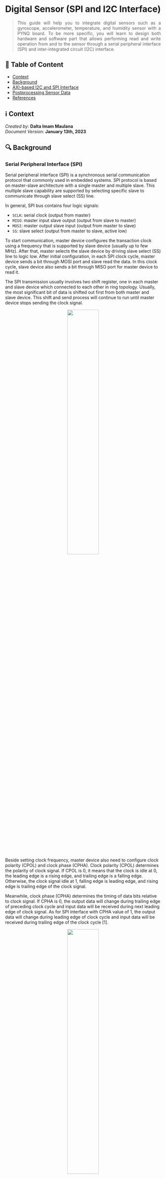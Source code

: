 # Digital Sensor (SPI and I2C Interface)
> <div align="justify"> This guide will help you to integrate digital sensors such as a gyroscope, accelerometer, temperature, and humidity sensor with a PYNQ board. To be more specific, you will learn to design both hardware and software part that allows performing read and write operation from and to the sensor through a serial peripheral interface (SPI) and inter-integrated circuit (I2C) interface.</div>



## :bookmark_tabs: Table of Content

* [Context](#information_source-context)
* [Background](#mag-background)
* [AXI-based I2C and SPI Interface](#-axi-based-i2c-and-spi-interface)
* [Postprocessing Sensor Data](#question-practice-postprocessing-sensor-data)
* [References](#book-references)



## :information_source: Context

*Created by*: **Dalta Imam Maulana** </br>
*Document Version*: **January 13th, 2023**



## :mag: Background

### Serial Peripheral Interface (SPI)

Serial peripheral interface (SPI) is a synchronous serial communication protocol that commonly used in embedded systems. SPI protocol is based on master-slave architecture with a single master and multiple slave. This multiple slave capability are supported by selecting specific slave to communicate through slave select (SS) line.

In general, SPI bus contains four logic signals:

- `SCLK`: serial clock (output from master)
- `MISO`: master input slave output (output from slave to master)
- `MOSI`: master output slave input (output from master to slave)
- `SS`: slave select (output from master to slave, active low)

To start communication, master device configures the transaction clock using a frequency that is supported by slave device (usually up to few MHz). After that, master selects the slave device by driving slave select (SS) line to logic low. After initial configuration, in each SPI clock cycle, master device sends a bit through MOSI port and slave read the data. In this clock cycle, slave device also sends a bit through MISO port for master device to read it.

The SPI transmission usually involves two shift register, one in each master and slave device which connected to each other in ring topology. Usually, the most significant bit of data is shifted out first from both master and slave device. This shift and send process will continue to run until master device stops sending the clock signal.

<p align="center">
    <img src="https://github.com/kaistseed/intro-to-xilinx-fpga/blob/91db9570a2c6f66e5b13f714534b07b04eb42133/03-digital-sensor/resources/spi-interface.png" width="45%" />
</p>

Beside setting clock frequency, master device also need to configure clock polarity (CPOL) and clock phase (CPHA). Clock polarity (CPOL) determines the polarity of clock signal. If CPOL is 0, it means that the clock is idle at 0, the leading edge is a rising edge, and trailing edge is a falling edge. Otherwise, the clock signal idle at 1, falling edge is leading edge, and rising edge is trailing edge of the clock signal.

Meanwhile, clock phase (CPHA) determines the timing of data bits relative to clock signal. If CPHA is 0, the output data will change during trailing edge of preceding clock cycle and input data will be received during next leading edge of clock signal. As for SPI interface with CPHA value of 1, the output data will change during leading edge of clock cycle and input data will be received during trailing edge of the clock cycle [1].

<p align="center">
    <img src="https://github.com/kaistseed/intro-to-xilinx-fpga/blob/91db9570a2c6f66e5b13f714534b07b04eb42133/03-digital-sensor/resources/spi-timing.png" width="45%" />
</p>




### Inter-Integrated Circuit (I2C)

Inter-integrated circuit (I2C) is a multi-master, multi-slave, serial communication protocol which is widely used in embedded systems to connect low speed peripheral devices with processors or microcontrollers. I2C protocol uses two bidirectional open collector or open drain lines which are serial data line (SDA) and serial clock line (SCL). These lines are connected with pull-up resistor and typically the resistor is connected to 5V or 3.3V voltage source.

There are four possible configurations of I2C which are:

- `Master transmit`: master device is sending data to slave device.
- `Master receive`: master device is receiving data from slave device.
- `Slave transmit`: slave device is sending data to master device.
- `Slave receive`: slave device is receiving data from master device.

To begin the transaction, master device sends START signal followed by 7-bit address of the slave device, which then followed by single bit representing whether the master wants to write data (0) or read data (1) from slave. If the slave device exists, it will send back ACK signal bit for that address. After receiving ACK signal from slave, master will continue to read or write data from or to slave. The START signal is usually indicated by high-to-low transition of SDA line with SCL being high. Meanwhile, the STOP signal is indicated by a low-to-high transition of SDA with SCL in high [2].

<p align="center">
    <img src="https://github.com/kaistseed/intro-to-xilinx-fpga/blob/91db9570a2c6f66e5b13f714534b07b04eb42133/03-digital-sensor/resources/i2c-timing.png" width="60%" />
</p>



### MPU6050 - Gyroscope and Accelerometer Sensor

<p align="center">
    <img src="https://github.com/kaistseed/intro-to-xilinx-fpga/blob/91db9570a2c6f66e5b13f714534b07b04eb42133/03-digital-sensor/resources/mpu6050.jpg" width="30%" />
</p>
MPU6050 is a sensor which consists of 3-axis accelerometer and 3-axis gyroscope sensor. This sensor can be used to measure acceleration, velocity, and orientation of an object. This module also contains digital motion processor (DMP) which can perform complex calculation such as sampling and data filtering.

The MPU6050 module support I2C protocol, so that the processor or microcontroller can read data through I2C bus. This module contains 16-bit ADC which is used to read the voltage changes caused by any kind of movements and will store the data in the internal FIFO buffer [3].




### BME280 - Temperature, Pressure, and Humidity Sensor

<p align="center">
    <img src="https://github.com/kaistseed/intro-to-xilinx-fpga/blob/91db9570a2c6f66e5b13f714534b07b04eb42133/03-digital-sensor/resources/bme280.png" width="25%" />
</p>
BME280 is a temperature, humidity, and pressure sensor which can measure relative humidity from 0 to 100% scale with ±3% accuracy, barometric pressure from 300Pa to 1100 hPa with ±1hPa absolute accuracy, and temperature from -40°C to 85°C with accuracy of ±1°C. This sensor supports SPI interface and also contains internal voltage level translator. So, the module can be connected either with 5V or 3.3V supply voltage [4].




## <img style="vertical-align:middle" src="https://github.com/kaistseed/intro-to-xilinx-fpga/blob/bc75dd4823e71aa3921d17f8110f6a9771cd9d16/01-intro-to-vivado-and-pynq/resources/chip.png" width="32px" title=":chip:"/> AXI-based I2C and SPI Interface

### Create New Vivado Project and System Block Diagram

To start this section, make a new Xilinx project for PYNQ Z1 board. Make sure to choose the correct board file during the project creation process. After that, create a new block diagram as in the previous project and also add a `ZYNQ Processing System`. Don't forget to run `Connection Automation` after adding `ZYNQ IP Core`.

In this section, you will create a memory-mapped interface that can be accessed from the Python environment. There are many ways to create a memory-mapped interface. But, for this section, you will use one of the General Purpose AXI Interfaces, specifically `Processing System (PS) AXI Master Ports`.

By default, the `Processing System (PS) AXI Master Ports` is enabled when you are adding `ZYNQ Processing System Core` to the design, but if it’s disabled, you can configure it by double-clicking the `ZYNQ Processing System Core` and under the `AXI Non-Secure Enablement` section in the `PS-PL Configuration`, enable a `General Purpose AXI Master Interface`.

<p align="center">
    <img src="https://github.com/kaistseed/intro-to-xilinx-fpga/blob/91db9570a2c6f66e5b13f714534b07b04eb42133/03-digital-sensor/resources/axi-master-config.png" width="60%" />
</p>

After enabling the `AXI Master port` the `ZYNQ Processing System` block diagram should look like the figure below.

<p align="center">
    <img src="https://github.com/kaistseed/intro-to-xilinx-fpga/blob/5ceb245d80d7923ccb2bec1f2a86b3dcb2e3e36b/02-axi-mmio/resources/zynq-axi-master.png" width="40%" />
</p>



### Adding AXI IIC Interface

In this section, you will add AXI IIC interface to the design. Follow the instruction below to add AXI IIC interface IP core your design:

1. Click `Add IP` button or use (Ctrl + I) keyboard shortcut and search the AXI IIC IP core.

2. Place `AXI IIC` IP core inside your design.

3. Configure IP settings by double-clicking the IP and change `IIC parameters` of the AXI IIC core.

4. In the IIC parameters, you need to change `SCL clock frequency` to match the SCL clock frequency of the sensor or IIC device. In this module, you will use MPU6050 sensor as IIC slave. So, set the SCL clock frequency to `400 KHz`. For other sensors, you can read the sensor datasheet to determine proper SCL clock frequency value.

5. Next step is to adjust the `address mode` and `SDA active state` configuration. For MPU6050 sensor, you need to set `address mode` to `7-bit` since MPU6050 address is 7-bit long and `active state of SDA` to `0`. These configurations depend on the sensor setting. So, make sure to check the sensor datasheet before changing the `AXI IIC IP configuration`.

   <p align="center">
       <img src="https://github.com/kaistseed/intro-to-xilinx-fpga/blob/91db9570a2c6f66e5b13f714534b07b04eb42133/03-digital-sensor/resources/axi-iic-ip.png" width="55%" />
   </p>

6. After that, you need to add IIC interface port in order to map the `AXI IIC` core output to the board pins. To add interface port, right click at the block diagram window and click `Create Interface Port` or use `Ctrl+L` keyboard shortcut. In the interface port window, set `interface name`, select `IIC interface`, and set the mode to `Master`. Finally, connect the `newly created interface port` with `IIC port`of AXI IIC IP core.

<p align="center">
    <img src="https://github.com/kaistseed/intro-to-xilinx-fpga/blob/91db9570a2c6f66e5b13f714534b07b04eb42133/03-digital-sensor/resources/axi-iic-port.png" width="30%" />
</p>



### Adding AXI Quad SPI Interface

After adding AXI IIC to your design, you also need to add an SPI interface in order to communicate with SPI-based sensor. In this case, you need to add `AXI Quad SPI` IP core. To add the IP core, you can just follow the steps when you add the `AXI IIC` IP core. For AXI Quad SPI core configurations, you just need to `disable STARTUP Primitive` option.

<p align="center">
    <img src="https://github.com/kaistseed/intro-to-xilinx-fpga/blob/91db9570a2c6f66e5b13f714534b07b04eb42133/03-digital-sensor/resources/axi-qspi.png" width="55%" />
</p>
After adding the core, you also need to add the interface port to map AXI Quad SPI core output to the board pins. To add SPI interface port, go to `board` section next to diagram window and find `SPI connector J6`, right click after selecting SPI connector J6, and choose `Auto Connect` option. This step allows Vivado to map existing IP core in the block diagram, in this case `AXI Quad SPI block` with available port in the PYNQ-Z1 board.

<p align="center">
    <img src="https://github.com/kaistseed/intro-to-xilinx-fpga/blob/91db9570a2c6f66e5b13f714534b07b04eb42133/03-digital-sensor/resources/axi-qspi-port.png" width="80%" />
</p>



### Synthesize and Port Mapping Process

After adding both `AXI IIC` IP core and `AXI Quad SPI` IP core, run design automation and validate the design. If there are no errors, then you can generate the block design wrapper and start `synthesizing` the design.

<p align="center">
    <img src="https://github.com/kaistseed/intro-to-xilinx-fpga/blob/91db9570a2c6f66e5b13f714534b07b04eb42133/03-digital-sensor/resources/final-bd.png" width="70%" />
</p>

Before running implementation and bitstream generation process, you need to change the `board pin mapping`, so that the AXI IIC IP core and AXI Quad SPI core inputs and outputs are mapped to correct pins. To change the pin mapping, click `open synthesized design` in the left menu and after synthesized design opens, click `window > I/O ports` option from toolbar.

<p align="center">
    <img src="https://github.com/kaistseed/intro-to-xilinx-fpga/blob/91db9570a2c6f66e5b13f714534b07b04eb42133/03-digital-sensor/resources/io-port-window.png" width="80%" />
</p>

In the I/O ports menu, you need to change board pin mapping as follows:

<div align="center">

| Port Name  | Board Pin Name | Package Pin Name |  I/O Std  |
| :--------: | :------------: | :--------------: | :-------: |
| IIC_scl_io |      SCL       |       P16        | LVCMOS33* |
| IIC_sda_io |      SDA       |       P15        | LVCMOS33* |
| SPI_io0_io |   spi_mosi_i   |       R17        | LVCMOS33* |
| SPI_io1_io |   spi_miso_i   |       P18        | LVCMOS33* |
| SPI_sck_io |   spi_sclk_i   |       N17        | LVCMOS33* |
| SPI_ss_io  |    spi_ss_i    |       T16        | LVCMOS33* |

</div>

After changing the pin mapping, save the constraint, resynthesize the design and start generating design bitstream.



### Run Design on PYNQ Board

After generating bitstream, you need to connect the sensor to PYNQ board before you can run and test the design. For this module, you will connect MPU6050 sensor to the board via IIC interface. Meanwhile, SPI interface is used to connect BME280 sensor with PYNQ board. If you connect those sensors directly without Arduino shield, you can follow the schematic below.

<p align="center">
    <img src="https://github.com/kaistseed/intro-to-xilinx-fpga/blob/91db9570a2c6f66e5b13f714534b07b04eb42133/03-digital-sensor/resources/sensor-no-shield.png" width="40%" />
</p>

Otherwise, just plug the Arduino shield with sensors to the PYNQ Arduino pin header.

<p align="center">
    <img src="https://github.com/kaistseed/intro-to-xilinx-fpga/blob/91db9570a2c6f66e5b13f714534b07b04eb42133/03-digital-sensor/resources/sensor-shield.png" width="40%" />
</p>

Once you connect the sensors, export the bitstream file and block diagram file and upload them to the PYNQ board, you need to create a new notebook and write Python code to control the behavior of your custom AXI memory-mapped interface. 

The first thing you need to do is to import the required `PYNQ library`, [pybme280](https://github.com/kaistseed/intro-to-xilinx-fpga/blob/b92d1f3470d12a6fab190918205a11a8bdf126c2/03-digital-sensor/pybme280.py) and [pympu6050](https://github.com/kaistseed/intro-to-xilinx-fpga/blob/b92d1f3470d12a6fab190918205a11a8bdf126c2/03-digital-sensor/pympu6050.py) library, and load the `overlay`. You can also check which IP core is connected to your system by using printing `ip_dict` variable from your overlay class. 

```python
# Import library
import cffi
import math
import time
import numpy as np
import datetime as dt
from pynq import Overlay
from pynq.lib.iic import AxiIIC

# Import library for MPU6050 and BME280 sensor
from pybme280 import *
from pympu6050 import *

# Import overlay
ol = Overlay("./multi_sensor_swapped.bit") # Filename might be different
# Print IP core list
print(ol.ip_dict)
```

When you check the IP core list by printing `ip_dict` variable, you will get a result similar to the result below.

```python
{'axi_iic_0': {'phys_addr': 1096810496, 'addr_range': 65536, 'type': 'xilinx.com:ip:axi_iic:2.0', 'state': None, 'interrupts': {}, 'gpio': {}, 'fullpath': 'axi_iic_0', 'mem_id': 'SEG_axi_iic_0_Reg', 'device': <pynq.pl_server.device.XlnkDevice object at 0xb02b0650>, 'driver': <class 'pynq.lib.iic.AxiIIC'>}, 'axi_quad_spi_0': {'phys_addr': 1105199104, 'addr_range': 65536, 'type': 'xilinx.com:ip:axi_quad_spi:3.2', 'state': None, 'interrupts': {}, 'gpio': {}, 'fullpath': 'axi_quad_spi_0', 'mem_id': 'SEG_axi_quad_spi_0_Reg', 'device': <pynq.pl_server.device.XlnkDevice object at 0xb02b0650>, 'driver': <class 'pynq.overlay.DefaultIP'>}}
```

Next step is to assign controller to each IP core by using the code below

```python
# Instantiate i2c controller
spi_control = ol.axi_quad_spi_0
i2c_control = ol.ip_dict['axi_iic_0']
```

After that, basically you can access both of the sensor using SPI and I2C protocol by writing command to the AXI quad SPI and AXI IIC IP core. For this module, you will be given libraries which contain function to write and read data to sensor using SPI and I2C protocol. So, you don’t need to write the function for SPI and I2C transactions.

To test the I2C protocol, first you want to check whether the MPU6050 can receive the data from PYNQ board by using code below. The code below initialize communication with MPU6050 sensor and set initial sensor parameter.

```python
# Declare AXI I2C Instance
AXII2C = AxiIIC(i2c_control)
MPUI2C = MPU6050(AXII2C, MPU6050_SCALE_2000DPS, MPU6050_RANGE_2G)
```

Then, you can do MPU6050 sensor calibration using the code below

```python
# Calibrate sensor
MPUI2C.calibrateGyro(100)

# Set threshold
MPUI2C.setThreshold(3)

# Check sensor settings
# Check sleep mode
print("Sleep mode: {}".format("Enabled" if (MPUI2C.getSleepMode()) else "Disabled"))

# Check clock source
clk_source = MPUI2C.getSensorClock()
if (clk_source == MPU6050_CLOCK_KEEP_RESET):
    print("Clock source: Reset mode")
elif (clk_source == MPU6050_CLOCK_EXTERNAL_19MHZ):
    print("Clock source: External 19.2 MHz clock")
elif (clk_source == MPU6050_CLOCK_EXTERNAL_32KHZ):
    print("Clock source: External 32.768 MHz clock")
elif (clk_source == MPU6050_CLOCK_PLL_XGYRO):
    print("Clock source: X-axis gyroscope reference")
elif (clk_source == MPU6050_CLOCK_PLL_YGYRO):
    print("Clock source: Y-axis gyroscope reference")
elif (clk_source == MPU6050_CLOCK_PLL_ZGYRO):
    print("Clock source: Z-axis gyroscope reference")
elif (clk_source == MPU6050_CLOCK_INTERNAL_8MHZ):
    print("Clock source: Internal 8 MHz oscillator")
else:
    print("Invalid clock source")
    
# Check gyroscope scale
gyro_scale = MPUI2C.getSensorScale()
if (gyro_scale == MPU6050_SCALE_250DPS):
    print("Gyroscope scale: 250 dps")
elif (gyro_scale == MPU6050_SCALE_500DPS):
    print("Gyroscope scale: 500 dps")
elif (gyro_scale == MPU6050_SCALE_1000DPS):
    print("Gyroscope scale: 1000 dps")
elif (gyro_scale == MPU6050_SCALE_2000DPS):
    print("Gyroscope scale: 2000 dps")
else:
    print("Invalid gyroscope scale setting")
    
# Check gyroscope offset
gyro_x_offset = MPUI2C.getGyroOffsetX()
gyro_y_offset = MPUI2C.getGyroOffsetY()
gyro_z_offset = MPUI2C.getGyroOffsetZ()
print("Gyroscope offset X: {} - Y: {} - Z: {}".format(gyro_x_offset, gyro_y_offset, gyro_z_offset))
```

After calibration, you can try to read some data from sensor. For example, you can read raw gyroscope data using code below

```python
while(1):
    # Get normalized gyroscope readings
    MPUI2C.getRawGyro()
    # Print result
    print("X-axis: {}, Y-axis: {}, Z-axis: {}".format(MPUI2C.raw_gyro["x_axis"], MPUI2C.raw_gyro["y_axis"], MPUI2C.raw_gyro["z_axis"]))
    # Delay
    time.sleep(0.25)
```

For the BME280 sensor with SPI interface, you can test the sensor using code below

```python
# Declare BME280 controller
BMESPI = BME280(spi_control, 0, 0)

# Check power mode
bme_mode = BMESPI.getSensorMode()
print("Sensor mode: {0:b}".format(bme_mode))

# Get sensor configuration
BMESPI.getSensorConfig()
# Print sensor configuration
print("Sensor Humidity Oversampling: {}".format(BMESPI.settings["humid_osr"]))
print("Sensor Pressure Oversampling: {}".format(BMESPI.settings["pres_osr"]))
print("Sensor Temperature Oversampling: {}".format(BMESPI.settings["temp_osr"]))
print("Sensor Filter Coefficient: {}".format(BMESPI.settings["filter_coef"]))
print("Sensor Standby Time: {}\n".format(BMESPI.settings["stby_time"]))

# Set sensor configuration
BMESPI.settings["pres_osr"] = BME280_OVERSAMPLING_1X
BMESPI.settings["temp_osr"] = BME280_OVERSAMPLING_16X
BMESPI.settings["humid_osr"] = BME280_OVERSAMPLING_2X
BMESPI.settings["filter_coef"] = BME280_FILTER_COEFF_16
BMESPI.settings["stby_time"] = BME280_STANDBY_TIME_62_5_MS

# Print sensor configuration
print("User Humidity Oversampling: {}".format(BMESPI.settings["humid_osr"]))
print("User Pressure Oversampling: {}".format(BMESPI.settings["pres_osr"]))
print("User Temperature Oversampling: {}".format(BMESPI.settings["temp_osr"]))
print("User Filter Coefficient: {}".format(BMESPI.settings["filter_coef"]))
print("User Standby Time: {}\n".format(BMESPI.settings["stby_time"]))

# Set sensor configuration settings selector
settings_sel = BME280_OSR_PRESS_SEL
settings_sel |= BME280_OSR_TEMP_SEL
settings_sel |= BME280_OSR_HUM_SEL
settings_sel |= BME280_STANDBY_SEL
settings_sel |= BME280_FILTER_SEL

# Write sensor configuration to slave device
BMESPI.setSensorConfig(settings_sel)
# Set sensor power mode
BMESPI.setSensorMode(BME280_NORMAL_MODE)

# Check power mode
bme_mode = BMESPI.getSensorMode()
print("Sensor mode: {0:b}".format(bme_mode))

# Get sensor configuration
BMESPI.getSensorConfig()
# Print sensor configuration
print("Final Humidity Oversampling: {}".format(BMESPI.settings["humid_osr"]))
print("Final Pressure Oversampling: {}".format(BMESPI.settings["pres_osr"]))
print("Final Temperature Oversampling: {}".format(BMESPI.settings["temp_osr"]))
print("Final Filter Coefficient: {}".format(BMESPI.settings["filter_coef"]))
print("Final Standby Time: {}\n".format(BMESPI.settings["stby_time"]))

# Get sensor calibration data
BMESPI.getCalibData()

# Get data from sensor
while(True):
    time.sleep(0.5)
    BMESPI.getSensorData(BME280_ALL)
    print("Temperature: {:.2f}°C - Pressure: {:.2f} Pa - Humidity: {:.2f}%\n".format(BMESPI.sensor_data["temperature"], BMESPI.sensor_data["pressure"], BMESPI.sensor_data["humidity"]))
```



## :question: [Practice] Postprocessing Sensor Data 

For practice, you can write a program to do following things:

- Read accelerometer data from MPU6050 sensor and plot the result.
- Get Pitch, Yaw, and Roll data from MPU6050 sensor and plot the result.
- Change BME280 sensor configuration such as oversampling ratio and compare the data with initial configuration. It is better if you can plot both data in one chart.

For plotting data, you can use any kind of libraries such as matplotlib or seaborn. You can also take a look at sensor datasheet `BME280`: **https://cdn.sparkfun.com/assets/e/7/3/b/1/BME280_Datasheet.pdf** and `MPU6050`: **https://invensense.tdk.com/wp-content/uploads/2015/02/MPU-6000-Register-Map1.pdf**. 

For other example program, you can find at this GitHub link `MPU6050`: **https://github.com/jarzebski/Arduino-MPU6050** and `BME280`: **https://github.com/adafruit/Adafruit_BME280_Library**. In the GitHub link, all of the example code and libraries are written in C. So, you need to write equivalent program in Python. But, you don’t need to write all of the function because you will be given a source code containing both MPU6050 and BME280 function written in Python language. 




## :book: References

- *PYNQ main website*, February 2021. Available: [**http://www.pynq.io/**](http://www.pynq.io/)
- *PYNQ-Z1 documentation*, February 2021. Available: [**https://pynq.readthedocs.io/en/v2.6.1/getting_started/pynq_z1_setup.html**](https://pynq.readthedocs.io/en/v2.6.1/getting_started/pynq_z1_setup.html) 
- *MPU6050 – Accelerometer and Gyroscope Module,* April 2021. Available:  [**https://components101.com/sensors/mpu6050-module**](https://components101.com/sensors/mpu6050-module)
- *Interface BME280 Sensor with Arduino,* April 2021. Available: [**https://lastminuteengineers.com/bme280-arduino-tutorial/**](https://lastminuteengineers.com/bme280-arduino-tutorial/)
- *Adafruit BME280 Library*, April 2021. Available: [**https://github.com/adafruit/Adafruit_BME280_Library**](https://github.com/adafruit/Adafruit_BME280_Library)
- *Arduino-MPU6050*, April 2021. Available: [**https://github.com/jarzebski/Arduino-MPU6050**](https://github.com/jarzebski/Arduino-MPU6050)
